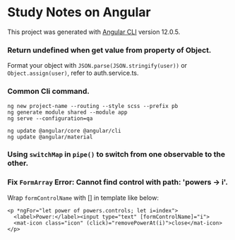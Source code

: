 # Study Notes on Angular

This project was generated with [Angular CLI](https://github.com/angular/angular-cli) version 12.0.5.

### Return undefined when get value from property of Object.

Format your object with `JSON.parse(JSON.stringify(user))` or `Object.assign(user)`, refer to auth.service.ts.

### Common Cli command.

```
ng new project-name --routing --style scss --prefix pb
ng generate module shared --module app
ng serve --configuration=qa

ng update @angular/core @angular/cli
ng update @angular/material
```

### Using `switchMap` in `pipe()` to switch from one observable to the other.


### Fix `FormArray` Error: Cannot find control with path: 'powers -> i'.

Wrap `formControlName` with [] in template like below:

```
<p *ngFor="let power of powers.controls; let i=index">
  <label>Power:</label><input type="text" [formControlName]="i">
  <mat-icon class="icon" (click)="removePowerAt(i)">close</mat-icon>
</p>
```

